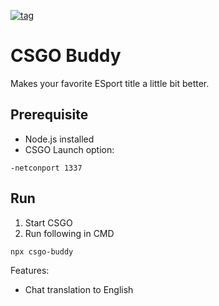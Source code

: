 [![tag](https://img.shields.io/github/tag/MikaelPorttila/csgo-buddy.svg)](https://github.com/MikaelPorttila/csgo-buddy/releases)

# CSGO Buddy
Makes your favorite ESport title a little bit better. 

## Prerequisite
- Node.js installed
- CSGO Launch option: 
```
-netconport 1337
```

## Run
1. Start CSGO
2. Run following in CMD
```
npx csgo-buddy
```

Features:
 - Chat translation to English
